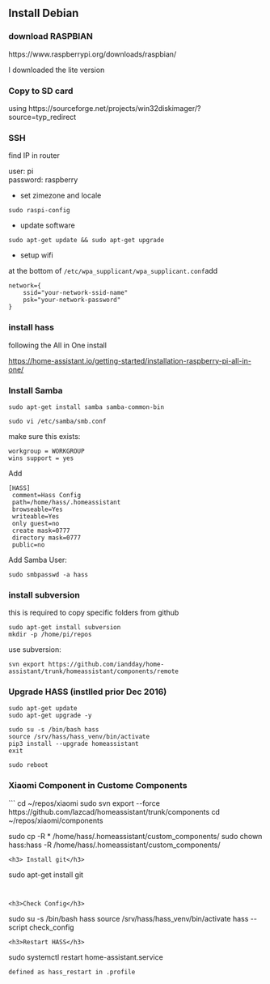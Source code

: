<h2>Install Debian</h2>

<h3>download RASPBIAN</h3>
https://www.raspberrypi.org/downloads/raspbian/

I downloaded the lite version

<h3>Copy to SD card</h3>
using https://sourceforge.net/projects/win32diskimager/?source=typ_redirect



<h3>SSH</h3>
find IP in router

user: pi <br>
password: raspberry

- set zimezone and locale

<code>sudo raspi-config</code>

- update software

<code>sudo apt-get update && sudo apt-get upgrade </code>

- setup wifi

at the bottom of <code>/etc/wpa_supplicant/wpa_supplicant.conf</code>add

```
network={
    ssid="your-network-ssid-name"
    psk="your-network-password"
}
```

<h3> install hass </h3>
following the All in One install

https://home-assistant.io/getting-started/installation-raspberry-pi-all-in-one/

<h3>Install Samba</h3>

``` linux
sudo apt-get install samba samba-common-bin
```

``` linux
sudo vi /etc/samba/smb.conf
```

make sure this exists:

``` linux
workgroup = WORKGROUP
wins support = yes
```

Add

```
[HASS]
 comment=Hass Config
 path=/home/hass/.homeassistant
 browseable=Yes
 writeable=Yes
 only guest=no
 create mask=0777
 directory mask=0777
 public=no
```
Add Samba User:

```
sudo smbpasswd -a hass
```



<h3> install subversion</h3>
this is required to copy specific folders from github

```
sudo apt-get install subversion
mkdir -p /home/pi/repos
```
use subversion:

```
svn export https://github.com/iandday/home-assistant/trunk/homeassistant/components/remote
```

<h3> Upgrade HASS (instlled prior Dec 2016) </h3> 

```
sudo apt-get update
sudo apt-get upgrade -y

sudo su -s /bin/bash hass
source /srv/hass/hass_venv/bin/activate
pip3 install --upgrade homeassistant
exit

sudo reboot
```


<h3> Xiaomi Component in Custome Components</h3> 
```
cd ~/repos/xiaomi
sudo svn export --force https://github.com/lazcad/homeassistant/trunk/components
cd ~/repos/xiaomi/components

sudo cp -R * /home/hass/.homeassistant/custom_components/
sudo chown hass:hass -R /home/hass/.homeassistant/custom_components/

```
<h3> Install git</h3>
```
sudo apt-get install git
```


<h3>Check Config</h3>
```
sudo su -s /bin/bash hass
source /srv/hass/hass_venv/bin/activate
hass --script check_config
```
<h3>Restart HASS</h3>
```
sudo systemctl restart home-assistant.service
```
defined as hass_restart in .profile

